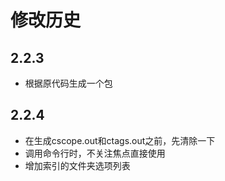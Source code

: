 # 修改历史

## 2.2.3

* 根据原代码生成一个包

## 2.2.4

* 在生成cscope.out和ctags.out之前，先清除一下
* 调用命令行时，不关注焦点直接使用
* 增加索引的文件夹选项列表
